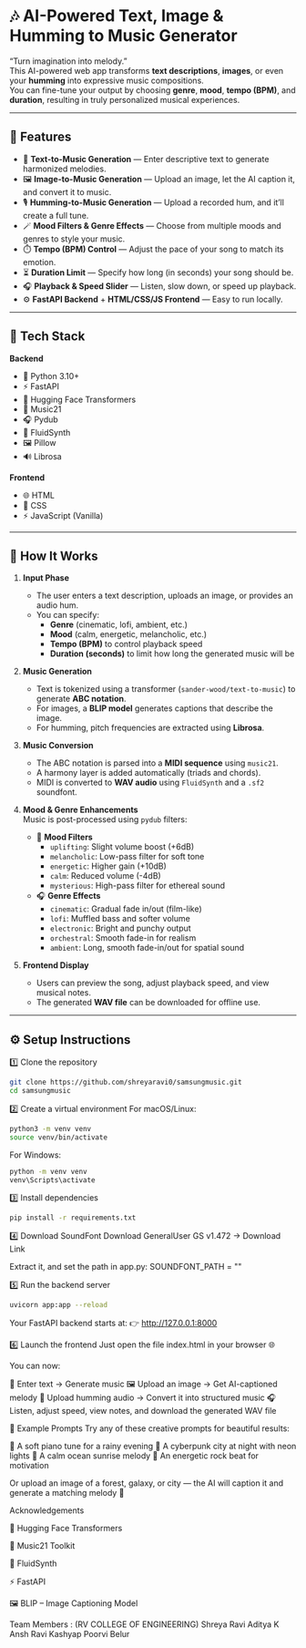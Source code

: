 # 🎶 AI-Powered Text, Image & Humming to Music Generator

 “Turn imagination into melody.”  
This AI-powered web app transforms **text descriptions**, **images**, or even your **humming** into expressive music compositions.  
You can fine-tune your output by choosing **genre**, **mood**, **tempo (BPM)**, and **duration**, resulting in truly personalized musical experiences.

---

## 🌟 Features

- 🎤 **Text-to-Music Generation** — Enter descriptive text to generate harmonized melodies.  
- 🖼️ **Image-to-Music Generation** — Upload an image, let the AI caption it, and convert it to music.  
- 🎙️ **Humming-to-Music Generation** — Upload a recorded hum, and it’ll create a full tune.  
- 🪄 **Mood Filters & Genre Effects** — Choose from multiple moods and genres to style your music.  
- ⏱️ **Tempo (BPM) Control** — Adjust the pace of your song to match its emotion.  
- ⏳ **Duration Limit** — Specify how long (in seconds) your song should be.  
- 🎧 **Playback & Speed Slider** — Listen, slow down, or speed up playback.  
- ⚙️ **FastAPI Backend** + **HTML/CSS/JS Frontend** — Easy to run locally.

---

## 🧰 Tech Stack

**Backend**
- 🐍 Python 3.10+
- ⚡ FastAPI
- 🤗 Hugging Face Transformers
- 🎵 Music21
- 🎧 Pydub
- 🎹 FluidSynth
- 🖼️ Pillow
- 🔊 Librosa

**Frontend**
- 🌐 HTML  
- 🎨 CSS  
- ⚡ JavaScript (Vanilla)

---

## 🧩 How It Works

1. **Input Phase**  
   - The user enters a text description, uploads an image, or provides an audio hum.  
   - You can specify:
     - **Genre** (cinematic, lofi, ambient, etc.)
     - **Mood** (calm, energetic, melancholic, etc.)
     - **Tempo (BPM)** to control playback speed  
     - **Duration (seconds)** to limit how long the generated music will be  

2. **Music Generation**  
   - Text is tokenized using a transformer (`sander-wood/text-to-music`) to generate **ABC notation**.  
   - For images, a **BLIP model** generates captions that describe the image.  
   - For humming, pitch frequencies are extracted using **Librosa**.

3. **Music Conversion**  
   - The ABC notation is parsed into a **MIDI sequence** using `music21`.  
   - A harmony layer is added automatically (triads and chords).  
   - MIDI is converted to **WAV audio** using `FluidSynth` and a `.sf2` soundfont.

4. **Mood & Genre Enhancements**  
   Music is post-processed using `pydub` filters:
   - 🎵 **Mood Filters**
     - `uplifting`: Slight volume boost (+6dB)
     - `melancholic`: Low-pass filter for soft tone
     - `energetic`: Higher gain (+10dB)
     - `calm`: Reduced volume (-4dB)
     - `mysterious`: High-pass filter for ethereal sound  
   - 🎧 **Genre Effects**
     - `cinematic`: Gradual fade in/out (film-like)
     - `lofi`: Muffled bass and softer volume
     - `electronic`: Bright and punchy output
     - `orchestral`: Smooth fade-in for realism
     - `ambient`: Long, smooth fade-in/out for spatial sound  

5. **Frontend Display**
   - Users can preview the song, adjust playback speed, and view musical notes.  
   - The generated **WAV file** can be downloaded for offline use.  

---

## ⚙️ Setup Instructions
1️⃣ Clone the repository
```bash
git clone https://github.com/shreyaravi0/samsungmusic.git
cd samsungmusic
```

2️⃣ Create a virtual environment
For macOS/Linux:

```bash
python3 -m venv venv
source venv/bin/activate
```
For Windows:

```bash
python -m venv venv
venv\Scripts\activate
```

3️⃣ Install dependencies
```bash
pip install -r requirements.txt
```

4️⃣ Download SoundFont
Download GeneralUser GS v1.472 → Download Link

Extract it, and set the path in app.py:
SOUNDFONT_PATH = ""

5️⃣ Run the backend server
```bash
uvicorn app:app --reload
```
Your FastAPI backend starts at:
👉 http://127.0.0.1:8000

6️⃣ Launch the frontend
Just open the file index.html in your browser 🌐

You can now:

📝 Enter text → Generate music
🖼️ Upload an image → Get AI-captioned melody
🎤 Upload humming audio → Convert it into structured music
🎧 Listen, adjust speed, view notes, and download the generated WAV file

🧪 Example Prompts
Try any of these creative prompts for beautiful results:

🎹 A soft piano tune for a rainy evening
🌆 A cyberpunk city at night with neon lights
🌅 A calm ocean sunrise melody
🎸 An energetic rock beat for motivation

Or upload an image of a forest, galaxy, or city —
the AI will caption it and generate a matching melody 🎵



Acknowledgements

🧠 Hugging Face Transformers

🎼 Music21 Toolkit

🎵 FluidSynth

⚡ FastAPI

🖼️ BLIP – Image Captioning Model


Team Members : (RV COLLEGE OF ENGINEERING)
Shreya Ravi
Aditya K 
Ansh Ravi Kashyap 
Poorvi Belur 




